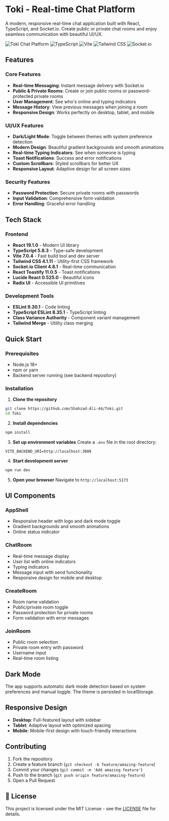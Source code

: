 #  Toki - Real-time Chat Platform

A modern, responsive real-time chat application built with React, TypeScript, and Socket.io. Create public or private chat rooms and enjoy seamless communication with beautiful UI/UX.

![Toki Chat Platform](https://img.shields.io/badge/React-19.1.0-blue?style=for-the-badge&logo=react)
![TypeScript](https://img.shields.io/badge/TypeScript-5.8.3-blue?style=for-the-badge&logo=typescript)
![Vite](https://img.shields.io/badge/Vite-7.0.4-purple?style=for-the-badge&logo=vite)
![Tailwind CSS](https://img.shields.io/badge/Tailwind_CSS-4.1.11-38B2AC?style=for-the-badge&logo=tailwind-css)
![Socket.io](https://img.shields.io/badge/Socket.io-4.8.1-010101?style=for-the-badge&logo=socket.io)

##  Features

###  Core Features
- **Real-time Messaging**: Instant message delivery with Socket.io
- **Public & Private Rooms**: Create or join public rooms or password-protected private rooms
- **User Management**: See who's online and typing indicators
- **Message History**: View previous messages when joining a room
- **Responsive Design**: Works perfectly on desktop, tablet, and mobile

###  UI/UX Features
- **Dark/Light Mode**: Toggle between themes with system preference detection
- **Modern Design**: Beautiful gradient backgrounds and smooth animations
- **Real-time Typing Indicators**: See when someone is typing
- **Toast Notifications**: Success and error notifications
- **Custom Scrollbars**: Styled scrollbars for better UX
- **Responsive Layout**: Adaptive design for all screen sizes

###  Security Features
- **Password Protection**: Secure private rooms with passwords
- **Input Validation**: Comprehensive form validation
- **Error Handling**: Graceful error handling

##  Tech Stack

### Frontend
- **React 19.1.0** - Modern UI library
- **TypeScript 5.8.3** - Type-safe development
- **Vite 7.0.4** - Fast build tool and dev server
- **Tailwind CSS 4.1.11** - Utility-first CSS framework
- **Socket.io Client 4.8.1** - Real-time communication
- **React Toastify 11.0.5** - Toast notifications
- **Lucide React 0.525.0** - Beautiful icons
- **Radix UI** - Accessible UI primitives

### Development Tools
- **ESLint 9.30.1** - Code linting
- **TypeScript ESLint 8.35.1** - TypeScript linting
- **Class Variance Authority** - Component variant management
- **Tailwind Merge** - Utility class merging

##  Quick Start

### Prerequisites
- Node.js 18+ 
- npm or yarn
- Backend server running (see backend repository)

### Installation

1. **Clone the repository**
```bash
git clone https://github.com/Shahzad-Ali-44/Toki.git
cd Toki
```

2. **Install dependencies**
```bash
npm install
```

3. **Set up environment variables**
Create a `.env` file in the root directory:
```env
VITE_BACKEND_URI=http://localhost:3000
```

4. **Start development server**
```bash
npm run dev
```

5. **Open your browser**
Navigate to `http://localhost:5173`





##  UI Components

### AppShell
- Responsive header with logo and dark mode toggle
- Gradient backgrounds and smooth animations
- Online status indicator

### ChatRoom
- Real-time message display
- User list with online indicators
- Typing indicators
- Message input with send functionality
- Responsive design for mobile and desktop

### CreateRoom
- Room name validation
- Public/private room toggle
- Password protection for private rooms
- Form validation with error messages

### JoinRoom
- Public room selection
- Private room entry with password
- Username input
- Real-time room listing

##  Dark Mode

The app supports automatic dark mode detection based on system preferences and manual toggle. The theme is persisted in localStorage.

##  Responsive Design

- **Desktop**: Full-featured layout with sidebar
- **Tablet**: Adaptive layout with optimized spacing
- **Mobile**: Mobile-first design with touch-friendly interactions



##  Contributing

1. Fork the repository
2. Create a feature branch (`git checkout -b feature/amazing-feature`)
3. Commit your changes (`git commit -m 'Add amazing feature'`)
4. Push to the branch (`git push origin feature/amazing-feature`)
5. Open a Pull Request

## 📄 License

This project is licensed under the MIT License - see the [LICENSE](LICENSE) file for details.

